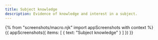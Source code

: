 ```yaml
---
title: Subject knowledge
description: Evidence of knowledge and interest in a subject.
---
```


{% from "screenshots/macro.njk" import appScreenshots with context %}
{{ appScreenshots({
  items: [
    { text: "Subject knowledge" }
  ]
}) }}
